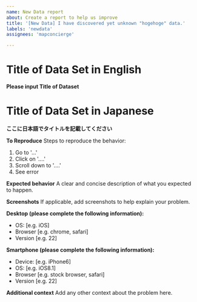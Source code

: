 ```yaml
---
name: New Data report
about: Create a report to help us improve
title: '[New Data] I have discovered yet unknown "hogehoge" data.'
labels: 'newdata'
assignees: 'mapconcierge'

---
```


# Title of Data Set in English
**Please input Title of Dataset**

# Title of Data Set in Japanese
**ここに日本語でタイトルを記載してください**



**To Reproduce**
Steps to reproduce the behavior:
1. Go to '...'
2. Click on '....'
3. Scroll down to '....'
4. See error

**Expected behavior**
A clear and concise description of what you expected to happen.

**Screenshots**
If applicable, add screenshots to help explain your problem.

**Desktop (please complete the following information):**
 - OS: [e.g. iOS]
 - Browser [e.g. chrome, safari]
 - Version [e.g. 22]

**Smartphone (please complete the following information):**
 - Device: [e.g. iPhone6]
 - OS: [e.g. iOS8.1]
 - Browser [e.g. stock browser, safari]
 - Version [e.g. 22]

**Additional context**
Add any other context about the problem here.
